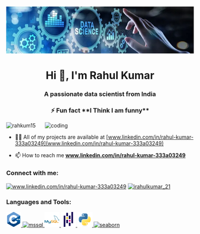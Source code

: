 ![logo](https://github.com/rahkum15/rahkum15/blob/main/Github%20logo.jpg)
<h1 align="center">Hi 👋, I'm Rahul Kumar</h1>
<h3 align="center">A passionate data scientist from India</h3>
<h3 align="center">⚡ Fun fact **I Think I am funny**</h3>

<img align="right" alt="coding" width="400" src="https://github.com/user-attachments/assets/2ff22f1b-3cfc-4bfb-87d9-21d3aebad162">

<p align="left"> <img src="https://komarev.com/ghpvc/?username=rahkum15&label=Profile%20views&color=0e75b6&style=flat" alt="rahkum15" /> </p>

- 👨‍💻 All of my projects are available at [www.linkedin.com/in/rahul-kumar-333a03249](www.linkedin.com/in/rahul-kumar-333a03249)

- 📫 How to reach me **www.linkedin.com/in/rahul-kumar-333a03249**

<h3 align="left">Connect with me:</h3>
<p align="left">
<a href="https://linkedin.com/in/www.linkedin.com/in/rahul-kumar-333a03249" target="blank"><img align="center" src="https://raw.githubusercontent.com/rahuldkjain/github-profile-readme-generator/master/src/images/icons/Social/linked-in-alt.svg" alt="www.linkedin.com/in/rahul-kumar-333a03249" height="30" width="40" /></a>
<a href="https://instagram.com/irahulkumar_21" target="blank"><img align="center" src="https://raw.githubusercontent.com/rahuldkjain/github-profile-readme-generator/master/src/images/icons/Social/instagram.svg" alt="irahulkumar_21" height="30" width="40" /></a>
</p>

<h3 align="left">Languages and Tools:</h3>
<p align="left"> <a href="https://www.w3schools.com/cpp/" target="_blank" rel="noreferrer"> <img src="https://raw.githubusercontent.com/devicons/devicon/master/icons/cplusplus/cplusplus-original.svg" alt="cplusplus" width="40" height="40"/> </a> <a href="https://www.microsoft.com/en-us/sql-server" target="_blank" rel="noreferrer"> <img src="https://www.svgrepo.com/show/303229/microsoft-sql-server-logo.svg" alt="mssql" width="40" height="40"/> </a> <a href="https://www.mysql.com/" target="_blank" rel="noreferrer"> <img src="https://raw.githubusercontent.com/devicons/devicon/master/icons/mysql/mysql-original-wordmark.svg" alt="mysql" width="40" height="40"/> </a> <a href="https://pandas.pydata.org/" target="_blank" rel="noreferrer"> <img src="https://raw.githubusercontent.com/devicons/devicon/2ae2a900d2f041da66e950e4d48052658d850630/icons/pandas/pandas-original.svg" alt="pandas" width="40" height="40"/> </a> <a href="https://www.python.org" target="_blank" rel="noreferrer"> <img src="https://raw.githubusercontent.com/devicons/devicon/master/icons/python/python-original.svg" alt="python" width="40" height="40"/> </a> <a href="https://seaborn.pydata.org/" target="_blank" rel="noreferrer"> <img src="https://seaborn.pydata.org/_images/logo-mark-lightbg.svg" alt="seaborn" width="40" height="40"/> </a> </p>

